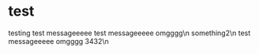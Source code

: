 # test
testing
test messageeeee
test messageeeee omgggg\n
something2\n
test messageeeee omgggg 3432\n
